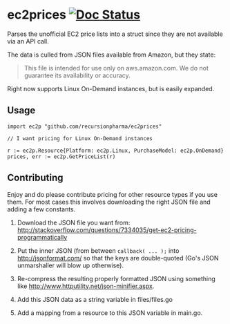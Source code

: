 # ec2prices [![Doc Status](https://godoc.org/github.com/recursionpharma/ec2prices?status.png)](https://godoc.org/github.com/recursionpharma/ec2prices)
Parses the unofficial EC2 price lists into a struct since they are not available via an API call.

The data is culled from JSON files available from Amazon, but they state:
> This file is intended for use only on aws.amazon.com. We do not guarantee its availability or accuracy.

Right now supports Linux On-Demand instances, but is easily expanded.

## Usage

```
import ec2p "github.com/recursionpharma/ec2prices"

// I want pricing for Linux On-Demand instances

r := ec2p.Resource{Platform: ec2p.Linux, PurchaseModel: ec2p.OnDemand}
prices, err := ec2p.GetPriceList(r)
```

## Contributing

Enjoy and do please contribute pricing for other resource types if you use
them. For most cases this involves downloading the right JSON file and adding
a few constants.

1. Download the JSON file you want from: http://stackoverflow.com/questions/7334035/get-ec2-pricing-programmatically

2. Put the inner JSON (from between `callback( ... );` into http://jsonformat.com/ so that the keys are double-quoted (Go's JSON unmarshaller will blow up otherwise).

3. Re-compress the resulting properly formatted JSON using something like
   http://www.httputility.net/json-minifier.aspx.

4. Add this JSON data as a string variable in files/files.go

5. Add a mapping from a resource to this JSON variable in main.go.
